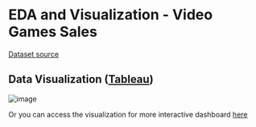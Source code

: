 # EDA and Visualization - Video Games Sales

[Dataset source](https://www.kaggle.com/datasets/gregorut/videogamesales)

## Data Visualization ([Tableau](https://www.tableau.com/))
![image](https://user-images.githubusercontent.com/79128819/231196820-d39fce1c-5ace-41e4-9c9d-40466baf1352.png)

Or you can access the visualization for more interactive dashboard [here](https://public.tableau.com/views/VideoGamesSales_16811435092600/VideoGamesSales?:language=en-US&publish=yes&:display_count=n&:origin=viz_share_link)

